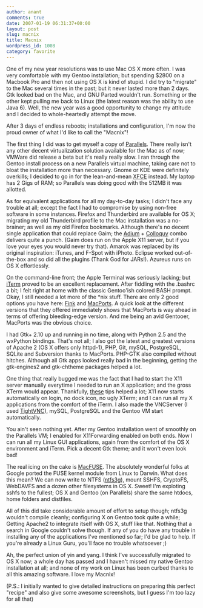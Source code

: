 ```yaml
---
author: anant
comments: true
date: 2007-01-19 06:31:37+00:00
layout: post
slug: macnix
title: Macnix
wordpress_id: 1008
category: favorite
---
```


One of my new year resolutions was to use Mac OS X more often. I was very comfortable with my Gentoo installation; but spending $2800 on a Macbook Pro and then not using OS X is kind of stupid. I did try to "migrate" to the Mac several times in the past; but it never lasted more than 2 days. Gtk looked bad on the Mac, and GNU Parted wouldn't run. Something or the other kept pulling me back to Linux (the latest reason was the ability to use Java 6). Well, the new year was a good opportunity to change my attitude and I decided to whole-heartedly attempt the move.

After 3 days of endless reboots; installations and configuration, I'm now the proud owner of what I'd like to call the "Macnix"!

The first thing I did was to get myself a copy of [Parallels](http://replay.waybackmachine.org/20070219120114/http://www.parallels.com/en/products/workstation/mac/). There really isn't any other decent virtualization solution available for the Mac as of now; VMWare did release a beta but it's really really slow. I ran through the Gentoo install process on a new Parallels virtual machine, taking care not to bloat the installation more than necessary. Gnome or KDE were definitely overkills; I decided to go in for the lean-and-mean [XFCE](http://replay.waybackmachine.org/20070219120114/http://www.xfce.org/) instead. My laptop has 2 Gigs of RAM; so Parallels was doing good with the 512MB it was allotted.

As for equivalent applications for all my day-to-day tasks; I didn't face any trouble at all; except the fact I had to compromise by using non-free software in some instances. Firefox and Thunderbird are available for OS X; migrating my old Thunderbird profile to the Mac installation was a no-brainer; as well as my old Firefox bookmarks. Although there's no decent single application that could replace Gaim; the [Adium](http://replay.waybackmachine.org/20070219120114/http://www.adiumx.com/) + [Colloquy](http://replay.waybackmachine.org/20070219120114/http://colloquy.info/) combo delivers quite a punch. (Gaim does run on the Apple X11 server, but if you love your eyes you would never try that). Amarok was replaced by its original inspiration: iTunes, and F-Spot with iPhoto. Eclipse worked out-of-the-box and so did all the plugins (Thank God for JARs!). Azureus runs on OS X effortlessly.

On the command-line front; the Apple Terminal was seriously lacking; but [iTerm](http://replay.waybackmachine.org/20070219120114/http://iterm.sourceforge.net/) proved to be an excellent replacement. After fiddling with the .bashrc a bit; I felt right at home with the classic Gentoo'ish colored BASH prompt. Okay, I still needed a lot more of the *nix stuff. There are only 2 good options you have here: [Fink](http://replay.waybackmachine.org/20070219120114/http://fink.sourceforge.net/) and [MacPorts](http://replay.waybackmachine.org/20070219120114/http://www.macports.org/). A quick look at the different versions that they offered immediately shows that MacPorts is way ahead in terms of offering bleeding-edge version. And me being an avid Gentooer, MacPorts was the obvious choice.

I had Gtk+ 2.10 up and running in no time, along with Python 2.5 and the wxPython bindings. That's not all; I also got the latest and greatest versions of Apache 2 (OS X offers only httpd-1), PHP, Git, mySQL, PostgreSQL, SQLite and Subversion thanks to MacPorts. PHP-GTK also compiled without hitches. Although all Gtk apps looked really bad in the beginning, getting the gtk-engines2 and gtk-chtheme packages helped a lot.

One thing that really bugged me was the fact that I had to start the X11 server manually everytime I needed to run an X application; and the gross XTerm would appear. Thankfully, [these](http://replay.waybackmachine.org/20070219120114/http://xanana.ucsc.edu/xtal/x11.html) tips helped a lot; X11 now starts automatically on login, no dock icon, no ugly XTerm; and I can run all my X applications from the comfort of the iTerm. I also made the VNCServer (I used [TightVNC](http://replay.waybackmachine.org/20070219120114/http://www.tightvnc.com/)), mySQL, PostgreSQL and the Gentoo VM start automatically.

You ain't seen nothing yet. After my Gentoo installation went of smoothly on the Parallels VM; I enabled for X11Forwarding enabled on both ends. Now I can run all my Linux GUI applications, again from the comfort of the OS X environment and iTerm. Pick a decent Gtk theme; and it won't even look bad!

The real icing on the cake is [MacFUSE](http://replay.waybackmachine.org/20070219120114/http://code.google.com/p/macfuse/). The absolutely wonderful folks at Google ported the FUSE kernel module from Linux to Darwin. What does this mean? We can now write to NTFS ([ntfs3g](http://replay.waybackmachine.org/20070219120114/http://www.ntfs-3g.org/)), mount SSHFS, CryptoFS, WebDAVFS and a dozen other filesystems in OS X. Sweet! I'm exploting sshfs to the fullest; OS X and Gentoo (on Parallels) share the same htdocs, home folders and distfiles.

All of this did take considerable amount of effort to setup though; ntfs3g wouldn't compile cleanly; configuring X on Gentoo took quite a while; Getting Apache2 to integrate itself with OS X, stuff like that. Nothing that a search in Google couldn't solve though. If any of you do have any trouble in installing any of the applications I've mentioned so far; I'd be glad to help. If you're already a Linux Guru, you'll face no trouble whatsoever ;)

Ah, the perfect union of yin and yang. I think I've successfully migrated to OS X now; a whole day has passed and I haven't missed my native Gentoo installation at all; and none of my work on Linux has been curbed thanks to all this amazing software. I love my Macnix!

(P.S.: I initially wanted to give detailed instructions on preparing this perfect "recipe" and also give some awesome screenshots, but I guess I'm too lazy for all that)
